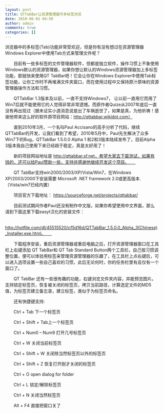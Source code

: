 ```yaml
---
layout: post
title: QTTabBar让资源管理器可多标签浏览
date: 2010-06-01 04:50
author: admin
comments: true
categories: []
---
```

浏览器中的多标签(Tab)功能非常受欢迎，但是你有没有想过在资源管理器Windows Explorer中使用Tab方式来管理文件呢？　　

　　目前有一些多标签的文件管理器软件，但都是独立软件，操作习惯上不象使用Windows默认的资源管理器，如果你想让默认的Windows资源管理器加上多标签功能，那就快来使用QT TabBar吧！它会让你在Windows Explorer中使用Tab标签功能，让你工作时不再堆满文件夹窗口，而在使用过程中又保持原汁原味的资源管理器操作方法和习惯。　　

　　QTTabBar 1.3版本及以前，一直不支持Windows7， 让以前一直用它而用了Win7后就不能使用它的人觉得非常非常遗憾。而原作者Quize从2007年底后一直没有再出现过（据未证实小道消息说是出了车祸逝世了，如果是真，为他祈祷！感谢他带来这么好的软件原项目网站：http://qttabbar.wikidot.com） 　　

　　直到2010年3月，一个名叫Paul Accisano的高手分析了代码，继续QTTabBar的开发，让我们看到了希望，2010年5月中，Paul先生解决了众多Win7下的Bug，QTTabBar 1.5.0.0 Alpha 1 和2和3版本陆续发布了，目前Alpha 3版本我自己使用下来已经趋于稳定，真是太好用了！　　

　　新的项目网站地址是 http://qttabbar.sf.net，希望大家去下载测试，如果有钱的，还可以给Paul赞助一些，支持并感谢他继续开发这个项目。　　

　　QT TabBar支持win2000/2003/XP/Vista/Win7，在Windows XP/2003/2000下安装需要 Microsoft .NET framework 2.0或更高版本.（Vista/win7已经内置）　　

　　项目官方下载地址： https://sourceforge.net/projects/qttabbar/ 　　

　　目前测试期间作者Paul还没有制作中文版，如果你希望使用中文界面，那么请到下面这里下载easyt汉化的安装文件：

　　http://hotfile.com/dl/45515520/cf5d16d/QTTabBar_1.5.0.0_Alpha_3(Chinese)_Installer.exe.html。　　

　　下载程序安装，重启资源管理器或重启电脑之后，打开资源管理器窗口在工具栏上右键添加 QT TabBar和 QT Tab Standard Button两个工具栏，自己按习惯调整位置，便可以体验用标签来管理资源管理器的乐趣了，在工具栏上点右键后，可以进入选项设置一些自己喜欢的习惯，此后无论何时，你的任务栏里有且仅有一个窗口了。　　

　　QT TabBar 还有一些很有趣的功能，右键浏览文件夹内容，并能预览图片。支持锁定标签页，恢复被关闭的标签页，拷贝当前路径，计算选定文件的MD5值，为标签页建立备忘录，建立标签，类似于为标签页命名。　　

　　还有快捷键支持:

　　Ctrl + Tab 下一个标签页

　　Ctrl + Shift + Tab上一个标签页

　　Ctrl + Num0 – Num9 打开几号标签页

　　Ctrl + W 关闭当前标签页

　　Ctrl + Shift + W 关闭除当然标签页以外的标签页

　　Ctrl + Shift + Z 恢复打开刚才关闭的标签页

　　Ctrl + O open dialog for folder

　　Ctrl + L 锁定/解除标签页

　　Ctrl + N 关闭当然标签页

　　Alt + F4 直接把窗口关了

